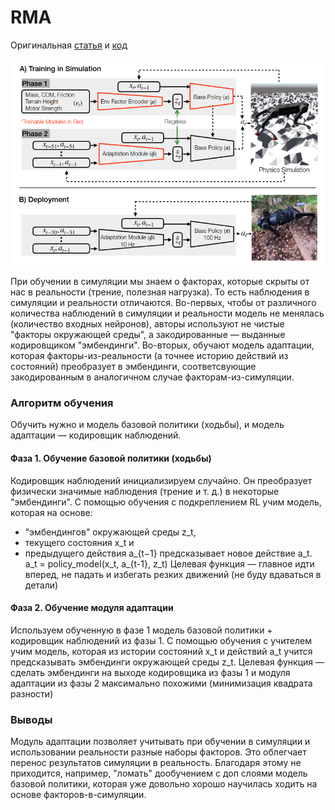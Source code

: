 # RMA

Оригинальная [статья](https://ashish-kmr.github.io/rma-legged-robots/rma-locomotion-final.pdf) и [код](https://github.com/antonilo/rl_locomotion)

![rma](images/rma.png "rma")

При обучении в симуляции мы знаем о факторах, которые скрыты от нас в реальности (трение, полезная нагрузка). То есть наблюдения в симуляции и реальности отличаются.
Во-первых, чтобы от различного количества наблюдений в симуляции и реальности модель не менялась (количество входных нейронов), авторы используют не чистые "факторы окружающей среды", а закодированные — выданные кодировщиком "эмбендинги".
Во-вторых, обучают модель адаптации, которая факторы-из-реальности (а точнее историю действий из состояний) преобразует в эмбендинги, соответсвующие закодированным в аналогичном случае факторам-из-симуляции.

### Алгоритм обучения
Обучить нужно и модель базовой политики (ходьбы), и модель адаптации — кодировщик наблюдений.

#### Фаза 1. Обучение базовой политики (ходьбы)
Кодировщик наблюдений инициализируем случайно. Он преобразует физически значимые наблюдения (трение и т. д.) в некоторые "эмбендинги".
С помощью обучения с подкреплением RL учим модель, которая на основе:
- "эмбендингов" окружающей среды z_t,
- текущего состояния x_t и
- предыдущего действия a_{t−1}
предсказывает новое действие a_t.
a_t = policy_model(x_t, a_{t-1}, z_t)
Целевая функция — главное идти вперед, не падать и избегать резких движений (не буду вдаваться в детали)

#### Фаза 2. Обучение модуля адаптации
Используем обученную в фазе 1 модель базовой политики + кодировщик наблюдений из фазы 1.
С помощью обучения с учителем учим модель, которая из истории состояний x_t и действий a_t учится предсказывать эмбендинги окружающей среды z_t.
Целевая функция — сделать эмбендинги на выходе кодировщика из фазы 1 и модуля адаптации из фазы 2 максимально похожими (минимизация квадрата разности)

### Выводы
Модуль адаптации позволяет учитывать при обучении в симуляции и использовании реальности разные наборы факторов. Это облегчает перенос результатов симуляции в реальность. Благодаря этому не приходится, например, "ломать" дообучением с доп слоями модель базовой политики, которая уже довольно хорошо научилась ходить на основе факторов-в-симуляции.